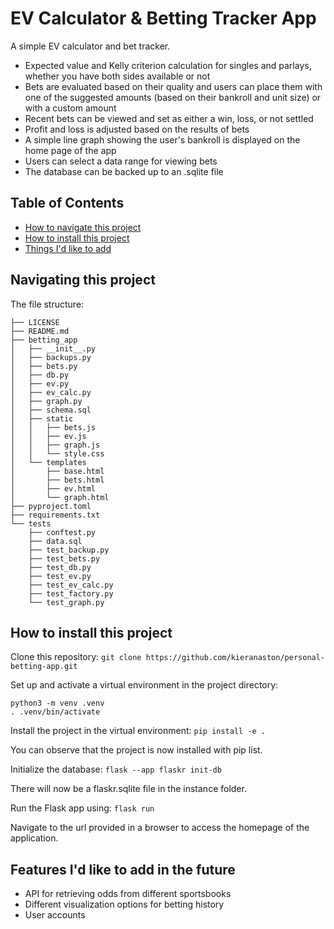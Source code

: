 # EV Calculator & Betting Tracker App

A simple EV calculator and bet tracker.

* Expected value and Kelly criterion calculation for singles and parlays, whether you have both sides available or not
* Bets are evaluated based on their quality and users can place them with one of the suggested amounts (based on their bankroll and unit size) or with a custom amount
* Recent bets can be viewed and set as either a win, loss, or not settled
* Profit and loss is adjusted based on the results of bets
* A simple line graph showing the user's bankroll is displayed on the home page of the app
* Users can select a data range for viewing bets
* The database can be backed up to an .sqlite file

## Table of Contents
- [How to navigate this project](#how-to-navigate-this-project)
- [How to install this project](#how-to-install-this-project)
- [Things I'd like to add](#features-id-like-to-add-in-the-future)

 ## Navigating this project

The file structure:

```
├── LICENSE
├── README.md
├── betting_app
│   ├── __init__.py
│   ├── backups.py
│   ├── bets.py
│   ├── db.py
│   ├── ev.py
│   ├── ev_calc.py
│   ├── graph.py
│   ├── schema.sql
│   ├── static
│   │   ├── bets.js
│   │   ├── ev.js
│   │   ├── graph.js
│   │   └── style.css
│   └── templates
│       ├── base.html
│       ├── bets.html
│       ├── ev.html
│       └── graph.html
├── pyproject.toml
├── requirements.txt
└── tests
    ├── conftest.py
    ├── data.sql
    ├── test_backup.py
    ├── test_bets.py
    ├── test_db.py
    ├── test_ev.py
    ├── test_ev_calc.py
    ├── test_factory.py
    └── test_graph.py
```

## How to install this project

Clone this repository: `git clone https://github.com/kieranaston/personal-betting-app.git`

Set up and activate a virtual environment in the project directory:

```
python3 -m venv .venv
. .venv/bin/activate
```

Install the project in the virtual environment: `pip install -e .`

You can observe that the project is now installed with pip list.

Initialize the database: `flask --app flaskr init-db`

There will now be a flaskr.sqlite file in the instance folder.

Run the Flask app using: `flask run`

Navigate to the url provided in a browser to access the homepage of the application.

## Features I'd like to add in the future

* API for retrieving odds from different sportsbooks
* Different visualization options for betting history
* User accounts

[^1]: Tutorial - Flask Documentation (3.0.x). (n.d.). https://flask.palletsprojects.com/en/stable/tutorial/
